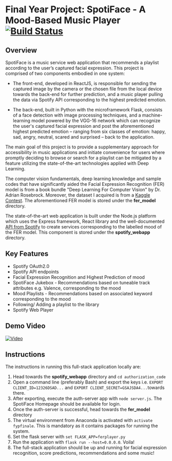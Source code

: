 # Final Year Project: SpotiFace - A Mood-Based Music Player [![Build Status](https://travis-ci.org/jonathan-noble/SpotiFace.svg?branch=master)](https://travis-ci.org/jonathan-noble/emotion-detection-player)

## Overview
SpotiFace is a music service web application that recommends a playlist according to the user’s captured facial expression. This project is comprised of two components embodied in one system: 
  
  * The front-end, developed in ReactJS, is responsible for sending the captured image by the camera or the chosen file from the local device towards the back-end for further prediction, and a music player pulling the data via Spotify API corresponding to the highest predicted emotion. 

  * The back-end, built in Python with the microframework Flask, consists of a face detection with image processing techniques, and a machine-learning model powered by the VGG-16 network which can recognize the user's captured facial expression and post the aforementioned highest predicted emotion – ranging from six classes of emotion: happy, sad, angry, neutral, scared and surprised – back to the application.
  
The main goal of this project is to provide a supplementary approach for accessibility in music applications and initiate convenience for users where promptly deciding to browse or search for a playlist can be mitigated by a feature utilizing the state-of-the-art technologies applied with Deep Learning. 

The computer vision fundamentals, deep learning knowledge and sample codes that have significantly aided the Facial Expression Recognition (FER) model is from a book bundle "Deep Learning For Computer Vision" by Dr. Adrian Rosebrock. Moreover, the dataset I acquired is from a [Kaggle Contest](https://www.kaggle.com/c/challenges-in-representation-learning-facial-expression-recognition-challenge/data). The aforementioned FER model is stored under the **fer_model** directory.

The state-of-the-art web application is built under the Node.js platform which uses the Express framework, React library and the well-documented [API from Spotify](https://developer.spotify.com/documentation/web-api/) to create services corresponding to the labelled mood of the FER model. This component is stored under the **spotify_webapp** directory.

## Key Features
- Spotify OAuth2.0
- Spotify API endpoints
- Facial Expression Recognition and Highest Prediction of mood
- SpotiFace Jukebox - Recommendations based on tuneable track attributes e.g. Valence, corresponding to the mood
- Mood Playlists - Recommendations based on associated keyword corresponding to the mood
- Following/ Adding a playlist to the library
- Spotify Web Player

## Demo Video
[![Video](https://img.youtube.com/vi/j_FS7d0ntEw/0.jpg)](https://youtu.be/j_FS7d0ntEw)

## Instructions
The instructions in running this full-stack application locally are:

  1. Head towards the **spotify_webapp** directory and `cd authorization_code`
  2. Open a command line (preferably Bash) and export the keys i.e. `EXPORT CLIENT_ID=12326DSAD...` and `EXPORT CLIENT_SECRET=GSAJSDA4...`towards there.
  3. After exporting, execute the auth-server app with `node server.js`. The SpotiFace Homepage should be available for login.
  4. Once the auth-server is successful, head towards the **fer_model** directory
  5. The virtual environment from Anaconda is activated with `activate fypfinale`. This is mandatory as it contains packages for running the system.
  6. Set the flask server with `set FLASK_APP=ferplayer.py`
  7. Run the application with `flask run --host=0.0.0.0`. Voila!
  8. The full-stack application should be up and running for facial expression recognition, score predictions, recommendations and some music!
  



  
